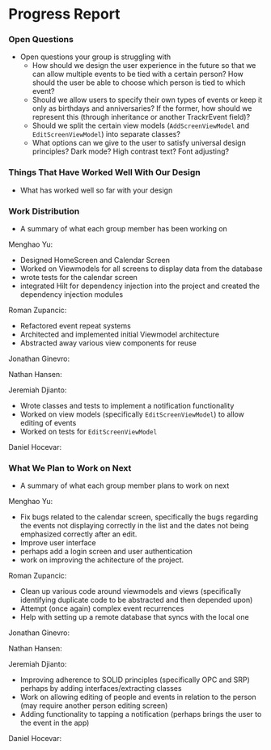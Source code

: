 #  Progress Report

### Open Questions
- Open questions your group is struggling with  
  - How should we design the user experience in the future so that we can 
    allow multiple events to be tied with a certain person? How should the 
    user be able to choose which person is tied to which event?
  - Should we allow users to specify their own types of events or keep it
    only as birthdays and anniversaries? If the former, how should we 
    represent this (through inheritance or another TrackrEvent field)?
  - Should we split the certain view models (`AddScreenViewModel` and 
    `EditScreenViewModel`) into separate classes?
  - What options can we give to the user to satisfy universal design principles?
    Dark mode? High contrast text? Font adjusting?

### Things That Have Worked Well With Our Design
- What has worked well so far with your design

### Work Distribution
- A summary of what each group member has been working on  

Menghao Yu:
- Designed HomeScreen and Calendar Screen
- Worked on Viewmodels for all screens to display data from the database
- wrote tests for the calendar screen
- integrated Hilt for dependency injection into the project and created the dependency injection modules

Roman Zupancic:
- Refactored event repeat systems
- Architected and implemented initial Viewmodel architecture
- Abstracted away various view components for reuse

Jonathan Ginevro:


Nathan Hansen:

 
Jeremiah Djianto:
- Wrote classes and tests to implement a notification functionality
- Worked on view models (specifically `EditScreenViewModel`) to allow 
  editing of events
- Worked on tests for `EditScreenViewModel`

Daniel Hocevar:


### What We Plan to Work on Next
- A summary of what each group member plans to work on next

Menghao Yu:
- Fix bugs related to the calendar screen, specifically the bugs regarding the events not displaying correctly in the list and the dates not being emphasized correctly after an edit.
- Improve user interface 
- perhaps add a login screen and user authentication
- work on improving the achitecture of the project.

Roman Zupancic:
- Clean up various code around viewmodels and views (specifically identifying duplicate code to be abstracted and then depended upon)
- Attempt (once again) complex event recurrences
- Help with setting up a remote database that syncs with the local one

Jonathan Ginevro:


Nathan Hansen:


Jeremiah Djianto:
- Improving adherence to SOLID principles (specifically OPC and SRP)
  perhaps by adding interfaces/extracting classes
- Work on allowing editing of people and events in relation to the person
  (may require another person editing screen)
- Adding functionality to tapping a notification (perhaps brings the
  user to the event in the app)

Daniel Hocevar: